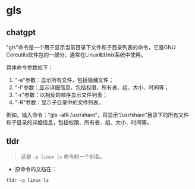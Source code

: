 # gls 
## chatgpt 
"gls"命令是一个用于显示当前目录下文件和子目录列表的命令，它是GNU Coreutils软件包的一部分，通常在Linux和Unix系统中使用。

具体命令参数如下：

1. "-a"参数：显示所有文件，包括隐藏文件；
2. "-l"参数：显示详细信息，包括权限、所有者、组、大小、时间等；
3. "-r"参数：以相反的顺序显示文件列表；
4. "-R"参数：显示子目录中的文件列表。

例如，输入命令：“gls -alR /usr/share”，将显示“/usr/share”目录下的所有文件和子目录的详细信息，包括权限、所有者、组、大小、时间等。 

## tldr 
 
> 这是 `-p linux ls` 命令的一个别名。

- 原命令的文档在：

`tldr -p linux ls`

